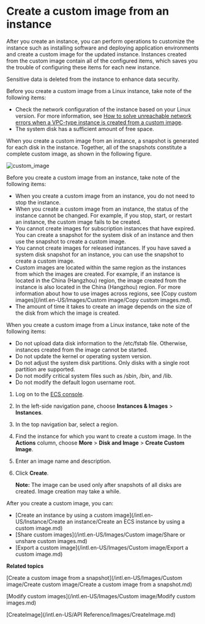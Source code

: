 # Create a custom image from an instance

After you create an instance, you can perform operations to customize the instance such as installing software and deploying application environments and create a custom image for the updated instance. Instances created from the custom image contain all of the configured items, which saves you the trouble of configuring these items for each new instance.

Sensitive data is deleted from the instance to enhance data security.

Before you create a custom image from a Linux instance, take note of the following items:

-   Check the network configuration of the instance based on your Linux version. For more information, see [How to solve unreachable network errors when a VPC-type instance is created from a custom image](https://www.alibabacloud.com/help/en/doc-detail/140417.htm).
-   The system disk has a sufficient amount of free space.

When you create a custom image from an instance, a snapshot is generated for each disk in the instance. Together, all of the snapshots constitute a complete custom image, as shown in the following figure.

![custom_image](https://static-aliyun-doc.oss-accelerate.aliyuncs.com/assets/img/en-US/8863559951/p4599.png)

Before you create a custom image from an instance, take note of the following items:

-   When you create a custom image from an instance, you do not need to stop the instance.
-   When you create a custom image from an instance, the status of the instance cannot be changed. For example, if you stop, start, or restart an instance, the custom image fails to be created.
-   You cannot create images for subscription instances that have expired. You can create a snapshot for the system disk of an instance and then use the snapshot to create a custom image.
-   You cannot create images for released instances. If you have saved a system disk snapshot for an instance, you can use the snapshot to create a custom image.
-   Custom images are located within the same region as the instances from which the images are created. For example, if an instance is located in the China \(Hangzhou\) region, the image created from the instance is also located in the China \(Hangzhou\) region. For more information about how to use images across regions, see [Copy custom images](/intl.en-US/Images/Custom image/Copy custom images.md).
-   The amount of time it takes to create an image depends on the size of the disk from which the image is created.

When you create a custom image from a Linux instance, take note of the following items:

-   Do not upload data disk information to the /etc/fstab file. Otherwise, instances created from the image cannot be started.
-   Do not update the kernel or operating system version.
-   Do not adjust the system disk partitions. Only disks with a single root partition are supported.
-   Do not modify critical system files such as /sbin, /bin, and /lib.
-   Do not modify the default logon username root.

1.  Log on to the [ECS console](https://ecs.console.aliyun.com).

2.  In the left-side navigation pane, choose **Instances & Images** \> **Instances**.

3.  In the top navigation bar, select a region.

4.  Find the instance for which you want to create a custom image. In the **Actions** column, choose **More** \> **Disk and Image** \> **Create Custom Image**.

5.  Enter an image name and description.

6.  Click **Create**.

    **Note:** The image can be used only after snapshots of all disks are created. Image creation may take a while.


After you create a custom image, you can:

-   [Create an instance by using a custom image](/intl.en-US/Instance/Create an instance/Create an ECS instance by using a custom image.md)
-   [Share custom images](/intl.en-US/Images/Custom image/Share or unshare custom images.md)
-   [Export a custom image](/intl.en-US/Images/Custom image/Export a custom image.md)

**Related topics**  


[Create a custom image from a snapshot](/intl.en-US/Images/Custom image/Create custom image/Create a custom image from a snapshot.md)

[Modify custom images](/intl.en-US/Images/Custom image/Modify custom images.md)

[CreateImage](/intl.en-US/API Reference/Images/CreateImage.md)

